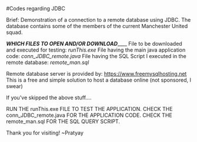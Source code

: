 #Codes regarding JDBC 

Brief: Demonstration of a connection to a remote database using JDBC. 
The database contains some of the members of the current Manchester United squad.

_____WHICH FILES TO OPEN AND/OR DOWNLOAD_________
File to be downloaded and executed for testing: *runThis.exe*
File having the main java application code: *conn_JDBC_remote.java*
File having the SQL Script I executed in the remote database: *remote_man.sql*

Remote database server is provided by: https://www.freemysqlhosting.net
This is a free and simple solution to host a database online (not sponsored, I swear)

If you've skipped the above stuff....

RUN THE runThis.exe FILE TO TEST THE APPLICATION.
CHECK THE conn_JDBC_remote.java FOR THE APPLICATION CODE.
CHECK THE remote_man.sql FOR THE SQL QUERY SCRIPT.

Thank you for visiting!
~Pratyay
